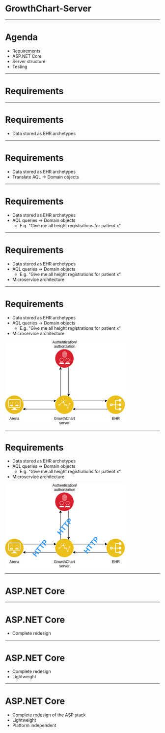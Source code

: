 GrowthChart-Server
===

---

# Agenda

- Requirements
- ASP.NET Core
- Server structure
- Testing

---

# Requirements

---


# Requirements

- Data stored as EHR archetypes

---

# Requirements

- Data stored as EHR archetypes
- Translate AQL &rarr; Domain objects

---

# Requirements

- Data stored as EHR archetypes
- AQL queries &rarr; Domain objects
	- E.g. "Give me all height registrations for patient x"

---

# Requirements

- Data stored as EHR archetypes
- AQL queries &rarr; Domain objects
	- E.g. "Give me all height registrations for patient x"
- Microservice architecture

---

# Requirements

- Data stored as EHR archetypes
- AQL queries &rarr; Domain objects
	- E.g. "Give me all height registrations for patient x"
- Microservice architecture

![](./gcs_architecture.png)

---

# Requirements

- Data stored as EHR archetypes
- AQL queries &rarr; Domain objects
	- E.g. "Give me all height registrations for patient x"
- Microservice architecture

![](./gcs_architecture2.png)

---

# ASP.NET Core

---

# ASP.NET Core
- Complete redesign

---

# ASP.NET Core
- Complete redesign
- Lightweight

---

# ASP.NET Core
- Complete redesign of the ASP stack
- Lightweight
- Platform independent